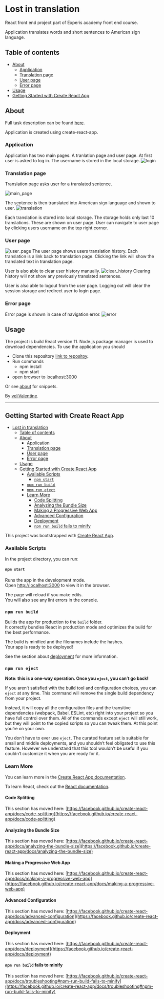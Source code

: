 # Lost in translation

React front end project part of Experis academy front end course.

Application translates words and short sentences to American sign language.

## Table of contents
  - [About](#about)
    - [Application](#application)
    - [Translation page](#translation-page)
    - [User page](#user-page)
    - [Error page](#error-page)
  - [Usage](#usage)
  - [Getting Started with Create React App](#getting-started-with-create-react-app)

## About
Full task description can be found [here](./documents/JavaScript_LostInTranslation.pdf).

Application is created using create-react-app.

### Application

Application has two main pages. A tranlation page and user page. At first user is asked to log in. The username is stored in the local storage.
![login](documents/login.png)

### Translation page
Translation page asks user for a translated sentence. 

![main_page](./documents/home.png)

The sentence is then translated into American sign language and shown to user.
![translation](./documents/translation.png)

Each translation is stored into local storage. The storage holds only last 10 translations. These are shown on user page. User can navigate to user page by clicking users username on the top right corner.

### User page
![user_page](./documents/user.png)
The user page shows users translation history. Each translation is a link back to translation page. Clicking the link will show the translated text in translation page.

User is also able to clear user history manually.
![clear_history](./documents/clear.png)
Clearing history will not show any previously translated sentences.

User is also able to logout from the user page. Logging out will clear the session storage and redirect user to login page.

### Error page
Error page is shown in case of navigation error.
![error](./documents/error.png)

## Usage

The project is build React version 11. Node.js package manager is used to download dependencies. To use the application you should
- Clone this repository [link to repositoy](https://github.com/veliValentine/lost-in-translation.git).
- Run commands
  - npm install
  - npm start
- open browser to [localhost:3000](localhost:3000)

Or see [about](#About) for snippets.

By [veliValentine](https://github.com/veliValentine).
___

## Getting Started with Create React App

- [Lost in translation](#lost-in-translation)
  - [Table of contents](#table-of-contents)
  - [About](#about)
    - [Application](#application)
    - [Translation page](#translation-page)
    - [User page](#user-page)
    - [Error page](#error-page)
  - [Usage](#usage)
  - [Getting Started with Create React App](#getting-started-with-create-react-app)
    - [Available Scripts](#available-scripts)
      - [`npm start`](#npm-start)
    - [`npm run build`](#npm-run-build)
    - [`npm run eject`](#npm-run-eject)
    - [Learn More](#learn-more)
      - [Code Splitting](#code-splitting)
      - [Analyzing the Bundle Size](#analyzing-the-bundle-size)
      - [Making a Progressive Web App](#making-a-progressive-web-app)
      - [Advanced Configuration](#advanced-configuration)
      - [Deployment](#deployment)
      - [`npm run build` fails to minify](#npm-run-build-fails-to-minify)


This project was bootstrapped with [Create React App](https://github.com/facebook/create-react-app).

### Available Scripts

In the project directory, you can run:

#### `npm start`

Runs the app in the development mode.\
Open [http://localhost:3000](http://localhost:3000) to view it in the browser.

The page will reload if you make edits.\
You will also see any lint errors in the console.

### `npm run build`

Builds the app for production to the `build` folder.\
It correctly bundles React in production mode and optimizes the build for the best performance.

The build is minified and the filenames include the hashes.\
Your app is ready to be deployed!

See the section about [deployment](https://facebook.github.io/create-react-app/docs/deployment) for more information.

### `npm run eject`

**Note: this is a one-way operation. Once you `eject`, you can’t go back!**

If you aren’t satisfied with the build tool and configuration choices, you can `eject` at any time. This command will remove the single build dependency from your project.

Instead, it will copy all the configuration files and the transitive dependencies (webpack, Babel, ESLint, etc) right into your project so you have full control over them. All of the commands except `eject` will still work, but they will point to the copied scripts so you can tweak them. At this point you’re on your own.

You don’t have to ever use `eject`. The curated feature set is suitable for small and middle deployments, and you shouldn’t feel obligated to use this feature. However we understand that this tool wouldn’t be useful if you couldn’t customize it when you are ready for it.

### Learn More

You can learn more in the [Create React App documentation](https://facebook.github.io/create-react-app/docs/getting-started).

To learn React, check out the [React documentation](https://reactjs.org/).

#### Code Splitting

This section has moved here: [https://facebook.github.io/create-react-app/docs/code-splitting](https://facebook.github.io/create-react-app/docs/code-splitting)

#### Analyzing the Bundle Size

This section has moved here: [https://facebook.github.io/create-react-app/docs/analyzing-the-bundle-size](https://facebook.github.io/create-react-app/docs/analyzing-the-bundle-size)

#### Making a Progressive Web App

This section has moved here: [https://facebook.github.io/create-react-app/docs/making-a-progressive-web-app](https://facebook.github.io/create-react-app/docs/making-a-progressive-web-app)

#### Advanced Configuration

This section has moved here: [https://facebook.github.io/create-react-app/docs/advanced-configuration](https://facebook.github.io/create-react-app/docs/advanced-configuration)

#### Deployment

This section has moved here: [https://facebook.github.io/create-react-app/docs/deployment](https://facebook.github.io/create-react-app/docs/deployment)

#### `npm run build` fails to minify

This section has moved here: [https://facebook.github.io/create-react-app/docs/troubleshooting#npm-run-build-fails-to-minify](https://facebook.github.io/create-react-app/docs/troubleshooting#npm-run-build-fails-to-minify)
